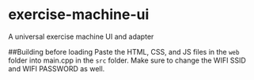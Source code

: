 # exercise-machine-ui
A universal exercise machine UI and adapter

##Building before loading
Paste the HTML, CSS, and JS files in the `web` folder into main.cpp in the `src` folder.  Make sure to change the WIFI SSID and WIFI PASSWORD as well.
